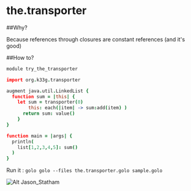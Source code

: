 the.transporter
===============

##Why?

Because references through closures are constant references (and it's good)

##How to?

```coffeescript
module try_the_transporter

import org.k33g.transporter

augment java.util.LinkedList {
  function sum = |this| {		
    let sum = transporter(0)
		this: each(|item| -> sum:add(item) )
	  return sum: value() 
	}		
}

function main = |args| {
  println(
    list[1,2,3,4,5]: sum()
  )
}
```

Run it : `golo golo --files the.transporter.golo sample.golo`

![Alt Jason_Statham](http://ia.media-imdb.com/images/M/MV5BMTk2NDc2MDAxN15BMl5BanBnXkFtZTYwNDc1NDY2._V1_SY317_CR3,0,214,317_.jpg)
